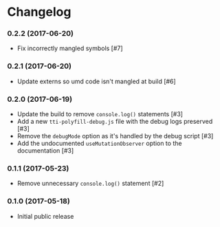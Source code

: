# Changelog

### 0.2.2 (2017-06-20)

- Fix incorrectly mangled symbols [#7]

### 0.2.1 (2017-06-20)

- Update externs so umd code isn't mangled at build [#6]

### 0.2.0 (2017-06-19)

- Update the build to remove `console.log()` statements [#3]
- Add a new `tti-polyfill-debug.js` file with the debug logs preserved [#3]
- Remove the `debugMode` option as it's handled by the debug script [#3]
- Add the undocumented `useMutationObserver` option to the documentation [#3]

### 0.1.1 (2017-05-23)

- Remove unnecessary `console.log()` statement [#2]

### 0.1.0 (2017-05-18)

- Initial public release
